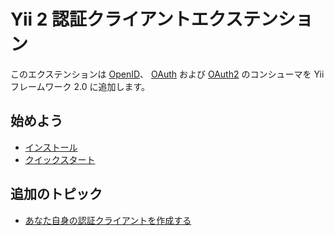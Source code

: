 Yii 2 認証クライアントエクステンション
======================================

このエクステンションは [OpenID](http://openid.net/)、 [OAuth](http://oauth.net/) および [OAuth2](http://oauth.net/2/) のコンシューマを Yii フレームワーク 2.0 に追加します。


始めよう
--------

* [インストール](installation.md)
* [クイックスタート](quick-start.md)

追加のトピック
--------------

* [あなた自身の認証クライアントを作成する](creating-your-own-auth-clients.md)